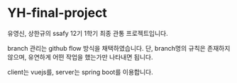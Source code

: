 # YH-final-project
유영신, 상한규의 ssafy 12기 1학기 최종 관통 프로젝트입니다.

branch 관리는 github flow 방식을 채택하였습니다.
단, branch명의 규칙은 존재하지 않으며, 유연하게 어떤 작업을 했는가만 나타내면 됩니다.

client는 vuejs를, server는 spring boot를 이용합니다.
